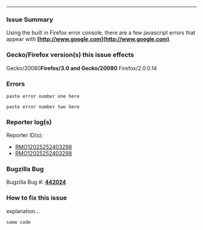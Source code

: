 
---

### Issue Summary ###
Using the built in Firefox error console, there are a few javascript errors that appear with **[http://www.google.com](http://www.google.com)**.

### Gecko/Firefox version(s) this issue effects ###

Gecko/20080**Firefox/3.0
and
Gecko/20080** Firefox/2.0.0.14

### Errors ###

```
paste error number one here
```
```
paste error number two here
```

### Reporter log(s) ###

Reporter ID(s):
  * [RMO12025252403298](http://reporter.mozilla.org/app/report/?report_id=RMO12025252403298&host_hostname=google.com&selected%5B%5D=host_hostname&selected%5B%5D=report_file_date&show=25&product_family=&page=1)
  * [RMO12025252403298](http://reporter.mozilla.org/app/report/?report_id=RMO12025252403298&host_hostname=google.com&selected%5B%5D=host_hostname&selected%5B%5D=report_file_date&show=25&product_family=&page=1)
### Bugzilla Bug ###

Bugzilla Bug #: **[442024](https://bugzilla.mozilla.org/show_bug.cgi?id=442024)**

### How to fix this issue ###

explanation...
```
some code
```